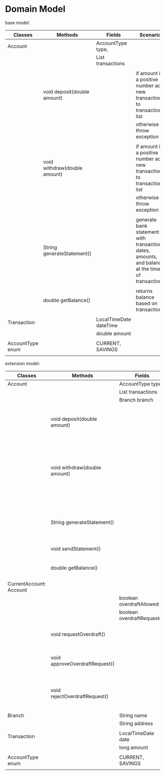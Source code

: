 # Domain Model

base model:

| Classes          | Methods                      | Fields                         | Scenario                                                                                        |
|------------------|------------------------------|--------------------------------|-------------------------------------------------------------------------------------------------|
| Account          |                              | AccountType type,              |                                                                                                 |
|                  |                              | List<Transaction> transactions |                                                                                                 |
|                  |                              |                                |                                                                                                 |
|                  | void deposit(double amount)  |                                | if amount is a positive number add new transaction to transaction list                          |
|                  |                              |                                | otherwise throw exception                                                                       |
|                  |                              |                                |                                                                                                 |
|                  | void withdraw(double amount) |                                | if amount is a positive number add new transaction to transaction list                          | 
|                  |                              |                                | otherwise throw exception                                                                       | 
|                  |                              |                                |                                                                                                 | 
|                  | String generateStatement()   |                                | generate bank statement with transaction dates, amounts, and balance at the time of transaction | 
|                  |                              |                                |                                                                                                 | 
|                  | double getBalance()          |                                | returns balance based on transactions                                                           | 
|                  |                              |                                |                                                                                                 | 
| Transaction      |                              | LocalTimeDate dateTime         |                                                                                                 | 
|                  |                              | double amount                  |                                                                                                 | 
|                  |                              |                                |                                                                                                 | 
| AccountType enum |                              | CURRENT, SAVINGS               |                                                                                                 | 
|                  |                              |                                |                                                                                                 | 


extension model:

| Classes                 | Methods                        | Fields                         | Scenario                                                                                        |
|-------------------------|--------------------------------|--------------------------------|-------------------------------------------------------------------------------------------------|
| Account                 |                                | AccountType type,              |                                                                                                 |
|                         |                                | List<Transaction> transactions |                                                                                                 |
|                         |                                | Branch branch                  |                                                                                                 |
|                         |                                |                                |                                                                                                 |
|                         | void deposit(double amount)    |                                | if amount is a positive number add new transaction to transaction list                          |
|                         |                                |                                | otherwise throw exception                                                                       |
|                         |                                |                                |                                                                                                 |
|                         | void withdraw(double amount)   |                                | if amount is a positive number add new transaction to transaction list                          | 
|                         |                                |                                | otherwise throw exception                                                                       | 
|                         |                                |                                |                                                                                                 | 
|                         | String generateStatement()     |                                | generate bank statement with transaction dates, amounts, and balance at the time of transaction | 
|                         | void sendStatement()           |                                | send bank statement via sms                                                                     | 
|                         |                                |                                |                                                                                                 | 
|                         | double getBalance()            |                                | returns balance based on transactions                                                           |
|                         |                                |                                |                                                                                                 | 
| CurrentAccount: Account |                                |                                |                                                                                                 | 
|                         |                                | boolean overdraftAllowed       |                                                                                                 | 
|                         |                                | boolean overdraftRequested     |                                                                                                 | 
|                         |                                |                                |                                                                                                 | 
|                         | void requestOverdraft()        |                                | set overdraftRequested to true                                                                  | 
|                         | void approveOverdraftRequest() |                                | set overdraftAllowed to true, overdraftRequested to false                                       | 
|                         | void rejectOverdraftRequest()  |                                | set overdraftAllowed to false, overdraftRequested to false                                      | 
|                         |                                |                                |                                                                                                 | 
| Branch                  |                                | String name                    |                                                                                                 | 
|                         |                                | String address                 |                                                                                                 | 
|                         |                                |                                |                                                                                                 | 
| Transaction             |                                | LocalTimeDate date             |                                                                                                 | 
|                         |                                | long amount                    |                                                                                                 | 
|                         |                                |                                |                                                                                                 | 
| AccountType enum        |                                | CURRENT, SAVINGS               |                                                                                                 | 
|                         |                                |                                |                                                                                                 | 
